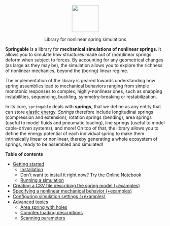 <p align="center"><img src="https://github.com/user-attachments/assets/8c63bd12-f72d-4b4d-a611-7eb9d5f2b896" height="85px"/></p>
<p align="center">Library for nonlinear spring simulations</p>

**Springable** is a library for **mechanical simulations of nonlinear springs**. It allows you to simulate how structures made out of (non)linear springs deform when subject to forces.
By accounting for any geometrical changes (as large as they may be), the simulation allows you to explore the richness
of nonlinear mechanics, beyond the (boring) linear regime.

The implementation of the library is geared towards understanding how spring assemblies lead to mechanical behaviors
ranging from simple monotonic responses to complex, highly-nonlinear ones, such as snapping instabilities, sequencing,
buckling, symmetry-breaking or restabilization.

In its core, `springable` deals with **springs**, that we define as any entity that can store [elastic energy](https://en.wikipedia.org/wiki/Elastic_energy).
*Springs* therefore include longitudinal springs (compression and extension),
rotation springs (bending), area springs (useful to model fluids and pneumatic loading), line springs (useful to model cable-driven systems), and more!
On top of that, the library allows you to define the energy potential of each individual spring to make them intrinsically linear or nonlinear, thereby generating a whole ecosystem of springs, ready to be assembled and simulated!

**Table of contents**

- [Getting started](getting_started)
    - [Installation](getting_started/#installation)
    - [Don't want to install it right now? Try the Online Notebook](getting_started/#dont-want-to-install-it-right-now-try-the-online-notebook)
    - [Running a simulation](getting_started/#running-a-simulation)
- [Creating a CSV file describing the spring model (+examples)](creating_the_spring_model_csv_file)
- [Specifying a nonlinear mechanical behavior (+examples)](specifying_a_nonlinear_mechanical_behavior)
- [Configuring simulation settings (+examples)](configuring_simulation_settings)
- [Advanced topics](advanced_topics)
    + [Area spring with holes](advanced_topics/#area-spring-with-holes)
    + [Complex loading descriptions](advanced_topics/#complex-loading-descriptions)
    + [Scanning parameters](advanced_topics/#scanning-parameters)





